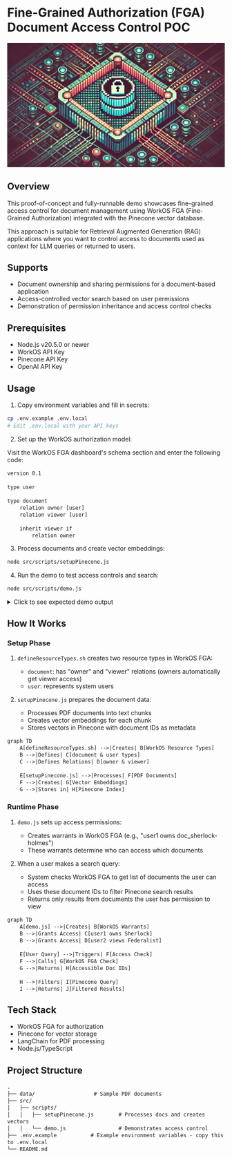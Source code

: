 # Fine-Grained Authorization (FGA) Document Access Control POC

![FGA and Vector DB Hero](./img/fga-and-vector-db-hero.webp)

## Overview
This proof-of-concept and fully-runnable demo showcases fine-grained access control for document management using WorkOS FGA (Fine-Grained Authorization) integrated with the Pinecone vector database. 

This approach is suitable for Retrieval Augmented Generation (RAG) applications where you want to control access to documents used as context for LLM queries or returned to users.

## Supports 

- Document ownership and sharing permissions for a document-based application
- Access-controlled vector search based on user permissions
- Demonstration of permission inheritance and access control checks

## Prerequisites
- Node.js v20.5.0 or newer
- WorkOS API Key
- Pinecone API Key 
- OpenAI API Key 

## Usage

1. Copy environment variables and fill in secrets:
```bash
cp .env.example .env.local
# Edit .env.local with your API keys
```

2. Set up the WorkOS authorization model:

Visit the WorkOS FGA dashboard's schema section and enter the following code: 

```
version 0.1

type user

type document
    relation owner [user]
    relation viewer [user]

    inherit viewer if
        relation owner
```

3. Process documents and create vector embeddings:
```bash
node src/scripts/setupPinecone.js
```

4. Run the demo to test access controls and search:
```bash
node src/scripts/demo.js
```

<details>
<summary>Click to see expected demo output</summary>
=== Creating Basic Warrants ===
👤 Granted user1 owner access to "Sherlock Holmes"
👤 Granted user2 viewer access to "The Federalist Papers"

⏳ Waiting for initial warrants to propagate...

=== 🧪 Testing Access Controls and Search ===

--- Initial Access State ---

=== 🔍 Searching for user user1 with query: "What are the principles of justice and liberty?" ===

=== Checking document access for user: user1 ===
=== FGA Query Response ===
% [
  {
    resourceType: 'document',
    resourceId: 'doc_sherlock-holmes',
    relation: 'viewer',
    warrant: {
      resourceType: 'document',
      resourceId: 'doc_sherlock-holmes',
      relation: 'owner',
      subject: [Object]
    },
    isImplicit: true,
    meta: undefined
  }
]
✅ User has access to: Sherlock Holmes
✅ User can search in: Sherlock Holmes

=== Search Results ===

1. From "Sherlock Holmes":
   Score: 0.742918551
   Text: and seriously compromise one of the reigning families of Europe. To
speak plainly, the matter implicates the great House of Ormstein,
hereditary kings of Bohemia.”
“I was also aware of that,” murmured Holmes, settling himself
down in his armchair and closing his eyes.
Our visitor glanced with some apparent surprise at the languid,
lounging figure  of the man who had been no doubt depicted to him as
the  most  incisive reasoner and  most  energetic  agent  in  Europe.
Holmes slowly reopened his  eyes  and  looked impatiently at  his
gigantic client.
“If  your  Majesty would condescend to  state  your  case,” he
remarked, “I should be better able to advise you.”
The man sprang from his chair and paced up and down the room
in uncontrollable agitation. Then, with a gesture of desperation, he
tore the mask from his face and hurled it upon the ground. “You are
right,” he cried; “I am the King. Why should I attempt to conceal it?”
“Why,  indeed?” murmured Holmes. “Your  Majesty had  not

2. From "Sherlock Holmes":
   Score: 0.740908563
   Text: T h e   A d v e n t u r e s
o f   S h e r l o c k
H o l m e s
by Arthur Conan Doyle
Contents
I.A Scandal in Bohemia
II.The Red-Headed League
11/1/24, 1:33 PMThe Adventures of Sherlock Holmes | Project Gutenberg
https://www.gutenberg.org/files/1661/1661-h/1661-h.htm2/207

3. From "Sherlock Holmes":
   Score: 0.738290846
   Text: “Stolen.”
“My own seal.”
“Imitated.”
“My photograph.”
“Bought.”
“We were both in the photograph.”
“Oh, dear! That is very bad! Your Majesty has indeed committed
an indiscretion.”
“I was mad—insane.”
“You have compromised yourself seriously.”
“I was only Crown Prince then. I was young. I am but thirty now.”
“It must be recovered.”
“We have tried and failed.”
“Your Majesty must pay. It must be bought.”
“She will not sell.”
“Stolen, then.”
11/1/24, 1:33 PMThe Adventures of Sherlock Holmes | Project Gutenberg
https://www.gutenberg.org/files/1661/1661-h/1661-h.htm9/207

4. From "Sherlock Holmes":
   Score: 0.735623956
   Text: tore the mask from his face and hurled it upon the ground. “You are
right,” he cried; “I am the King. Why should I attempt to conceal it?”
“Why,  indeed?” murmured Holmes. “Your  Majesty had  not
spoken before I was aware that I was addressing Wilhelm Gottsreich
Sigismond von  Ormstein, Grand Duke  of  Cassel-Felstein, and
hereditary King of Bohemia.”
“But you can understand,” said our strange visitor, sitting down
once more and passing his hand over his high white forehead, “you
can understand that I am not accustomed to doing such business in
11/1/24, 1:33 PMThe Adventures of Sherlock Holmes | Project Gutenberg
https://www.gutenberg.org/files/1661/1661-h/1661-h.htm8/207

5. From "Sherlock Holmes":
   Score: 0.735244513
   Text: Count Von Kramm.”
“Then I shall drop you a line to let you know how we progress.”
“Pray do so. I shall be all anxiety.”
“Then, as to money?”
“You have carte blanche.”
“Absolutely?”
“I tell you that I would give one of the provinces of my kingdom
to have that photograph.”
“And for present expenses?”
The King took a heavy chamois leather bag from under his cloak
and laid it on the table.
“There are three hundred pounds in gold and seven hundred in
notes,” he said.
Holmes scribbled a  receipt upon  a  sheet  of  his  note-book and
handed it to him.
11/1/24, 1:33 PMThe Adventures of Sherlock Holmes | Project Gutenberg
https://www.gutenberg.org/files/1661/1661-h/1661-h.htm10/207

=== 🔍 Searching for user user2 with query: "What are the principles of justice and liberty?" ===

=== Checking document access for user: user2 ===
=== FGA Query Response ===
% [
  {
    resourceType: 'document',
    resourceId: 'doc_federalist-papers',
    relation: 'viewer',
    warrant: {
      resourceType: 'document',
      resourceId: 'doc_federalist-papers',
      relation: 'viewer',
      subject: [Object]
    },
    isImplicit: false,
    meta: undefined
  }
]
✅ User has access to: Federalist Papers
✅ User can search in: Federalist Papers

=== Search Results ===

1. From "Federalist Papers":
   Score: 0.819024861
   Text: of love, and that the noble enthusiasm of liberty is apt to be infected
with a spirit of narrow and illiberal distrust. On the other hand, it will
be equally forgotten that the vigor of government is essential to the
security of liberty; that, in the contemplation of a sound and well-
informed judgment, their interest can never be separated; and that a
dangerous ambition more often lurks behind the specious mask of
zeal for the rights of the people than under the forbidden appearance
of zeal for the firm ness and efficiency of government. History will
teach us that the former has been found a much more certain road to
the introduction of despotism than the latter, and that of those men
who have overturned the liberties of republics, the greatest number
have begun their career by paying an obsequious court to the people;
commencing demagogues, and ending tyrants.
In the course of the preceding observations, I have had an eye, my

2. From "Federalist Papers":
   Score: 0.79492259
   Text: denominations of men among us. To all general purposes we have
uniformly been  one  people each  individual citizen everywhere
enjoying the same national rights, privileges, and protection. As a
nation we have made peace and war; as a nation we have vanquished
our common enemies; as a nation we have formed alliances, and
11/1/24, 1:34 PMThe Project Gutenberg eBook of The Federalist Papers, by Alexander Hamilton, John Jay, and James Madison
https://www.gutenberg.org/files/1404/1404-h/1404-h.htm10/371

3. From "Federalist Papers":
   Score: 0.793835044
   Text: equally absurd to  aim  at  making proselytes by  fire  and  sword.
Heresies in either can rarely be cured by persecution.
And yet, however just these sentiments will be allowed to be, we
have already sufficient indications that it will happen in this as in all
former cases  of  great  national discussion. A  torrent of  angry  and
11/1/24, 1:34 PMThe Project Gutenberg eBook of The Federalist Papers, by Alexander Hamilton, John Jay, and James Madison
https://www.gutenberg.org/files/1404/1404-h/1404-h.htm7/371

4. From "Federalist Papers":
   Score: 0.793279707
   Text: malignant passions will be let loose. To judge from the conduct of
the  opposite  parties, we  shall  be  led  to  conclude that  they  will
mutually hope  to  evince the  justness  of  their  opinions, and  to
increase the  number of  their  converts  by  the  loudness of  their
declamations and the bitterness of their invectives. An enlightened
zeal for the energy and efficiency of government will be stigmatized
as the offspring of a temper fond of despotic power and hostile to the
principles of liberty. An over-scrupulous jealousy of danger to the
rights of the people, which is more commonly the fault of the head
than of the heart, will be represented as mere pretense and artifice,
the stale bait for popularity at the expense of the public good. It will
be forgotten, on the one hand, that jealousy is the usual concomitant
of love, and that the noble enthusiasm of liberty is apt to be infected
with a spirit of narrow and illiberal distrust. On the other hand, it will

5. From "Federalist Papers":
   Score: 0.792358816
   Text: magnitude to society. This circumstance, if duly attended to, would
furnish a  lesson of  moderation to  those  who  are  ever  so  much
persuaded of their being in the right in any controversy. And a further
reason for caution, in this respect, might be drawn from the reflection
that we are not always sure that those who advocate the truth are
influenced by  purer  principles than  their  antagonists. Ambition,
avarice, personal animosity,  party  opposition, and  many other
motives not more laudable than these, are apt to operate as well upon
those who support as those who oppose the right side of a question.
Were there not even these inducements to moderation, nothing could
be more ill-judged than that intolerant spirit which has, at all times,
characterized political  parties. For  in  politics, as  in  religion, it  is
equally absurd to  aim  at  making proselytes by  fire  and  sword.
Heresies in either can rarely be cured by persecution.

=== 🔍 Searching for user user3 with query: "What are the principles of justice and liberty?" ===

=== Checking document access for user: user3 ===
=== FGA Query Response ===
% []
❌ User has no document access
❌ User has no document access - skipping search

--- Sharing Document ---

=== 🤝 Sharing documents with useruser4 ===
✅ Shared "Sherlock Holmes" with useruser4
✅ Shared "Federalist Papers" with useruser4

⏳ Waiting to propagate changes...

--- Access After Sharing ---

=== 🔍 Searching for user user4 with query: "What are the principles of justice and liberty?" ===

=== Checking document access for user: user4 ===
=== FGA Query Response ===
% [
  {
    resourceType: 'document',
    resourceId: 'doc_sherlock-holmes',
    relation: 'viewer',
    warrant: {
      resourceType: 'document',
      resourceId: 'doc_sherlock-holmes',
      relation: 'viewer',
      subject: [Object]
    },
    isImplicit: false,
    meta: undefined
  },
  {
    resourceType: 'document',
    resourceId: 'doc_federalist-papers',
    relation: 'viewer',
    warrant: {
      resourceType: 'document',
      resourceId: 'doc_federalist-papers',
      relation: 'viewer',
      subject: [Object]
    },
    isImplicit: false,
    meta: undefined
  }
]
✅ User has access to: Sherlock Holmes, Federalist Papers
✅ User can search in: Sherlock Holmes, Federalist Papers

=== Search Results ===

1. From "Federalist Papers":
   Score: 0.819024861
   Text: of love, and that the noble enthusiasm of liberty is apt to be infected
with a spirit of narrow and illiberal distrust. On the other hand, it will
be equally forgotten that the vigor of government is essential to the
security of liberty; that, in the contemplation of a sound and well-
informed judgment, their interest can never be separated; and that a
dangerous ambition more often lurks behind the specious mask of
zeal for the rights of the people than under the forbidden appearance
of zeal for the firm ness and efficiency of government. History will
teach us that the former has been found a much more certain road to
the introduction of despotism than the latter, and that of those men
who have overturned the liberties of republics, the greatest number
have begun their career by paying an obsequious court to the people;
commencing demagogues, and ending tyrants.
In the course of the preceding observations, I have had an eye, my

2. From "Federalist Papers":
   Score: 0.79492259
   Text: denominations of men among us. To all general purposes we have
uniformly been  one  people each  individual citizen everywhere
enjoying the same national rights, privileges, and protection. As a
nation we have made peace and war; as a nation we have vanquished
our common enemies; as a nation we have formed alliances, and
11/1/24, 1:34 PMThe Project Gutenberg eBook of The Federalist Papers, by Alexander Hamilton, John Jay, and James Madison
https://www.gutenberg.org/files/1404/1404-h/1404-h.htm10/371

3. From "Federalist Papers":
   Score: 0.793835044
   Text: equally absurd to  aim  at  making proselytes by  fire  and  sword.
Heresies in either can rarely be cured by persecution.
And yet, however just these sentiments will be allowed to be, we
have already sufficient indications that it will happen in this as in all
former cases  of  great  national discussion. A  torrent of  angry  and
11/1/24, 1:34 PMThe Project Gutenberg eBook of The Federalist Papers, by Alexander Hamilton, John Jay, and James Madison
https://www.gutenberg.org/files/1404/1404-h/1404-h.htm7/371

4. From "Federalist Papers":
   Score: 0.793279707
   Text: malignant passions will be let loose. To judge from the conduct of
the  opposite  parties, we  shall  be  led  to  conclude that  they  will
mutually hope  to  evince the  justness  of  their  opinions, and  to
increase the  number of  their  converts  by  the  loudness of  their
declamations and the bitterness of their invectives. An enlightened
zeal for the energy and efficiency of government will be stigmatized
as the offspring of a temper fond of despotic power and hostile to the
principles of liberty. An over-scrupulous jealousy of danger to the
rights of the people, which is more commonly the fault of the head
than of the heart, will be represented as mere pretense and artifice,
the stale bait for popularity at the expense of the public good. It will
be forgotten, on the one hand, that jealousy is the usual concomitant
of love, and that the noble enthusiasm of liberty is apt to be infected
with a spirit of narrow and illiberal distrust. On the other hand, it will

5. From "Federalist Papers":
   Score: 0.792358816
   Text: magnitude to society. This circumstance, if duly attended to, would
furnish a  lesson of  moderation to  those  who  are  ever  so  much
persuaded of their being in the right in any controversy. And a further
reason for caution, in this respect, might be drawn from the reflection
that we are not always sure that those who advocate the truth are
influenced by  purer  principles than  their  antagonists. Ambition,
avarice, personal animosity,  party  opposition, and  many other
motives not more laudable than these, are apt to operate as well upon
those who support as those who oppose the right side of a question.
Were there not even these inducements to moderation, nothing could
be more ill-judged than that intolerant spirit which has, at all times,
characterized political  parties. For  in  politics, as  in  religion, it  is
equally absurd to  aim  at  making proselytes by  fire  and  sword.
Heresies in either can rarely be cured by persecution.

=== 🧹 Cleaning up Warrants ===
✅ All warrants cleaned up
```


```
</details>

## How It Works

### Setup Phase
1. `defineResourceTypes.sh` creates two resource types in WorkOS FGA:
   - `document`: has "owner" and "viewer" relations (owners automatically get viewer access)
   - `user`: represents system users

2. `setupPinecone.js` prepares the document data:
   - Processes PDF documents into text chunks
   - Creates vector embeddings for each chunk
   - Stores vectors in Pinecone with document IDs as metadata

```mermaid
graph TD
    A[defineResourceTypes.sh] -->|Creates| B[WorkOS Resource Types]
    B -->|Defines| C[document & user types]
    C -->|Defines Relations| D[owner & viewer]
    
    E[setupPinecone.js] -->|Processes| F[PDF Documents]
    F -->|Creates| G[Vector Embeddings]
    G -->|Stores in| H[Pinecone Index]
```

### Runtime Phase
1. `demo.js` sets up access permissions:
   - Creates warrants in WorkOS FGA (e.g., "user1 owns doc_sherlock-holmes")
   - These warrants determine who can access which documents

2. When a user makes a search query:
   - System checks WorkOS FGA to get list of documents the user can access
   - Uses these document IDs to filter Pinecone search results
   - Returns only results from documents the user has permission to view

```mermaid
graph TD
    A[demo.js] -->|Creates| B[WorkOS Warrants]
    B -->|Grants Access| C[user1 owns Sherlock]
    B -->|Grants Access| D[user2 views Federalist]
    
    E[User Query] -->|Triggers| F[Access Check]
    F -->|Calls| G[WorkOS FGA Check]
    G -->|Returns| H[Accessible Doc IDs]
    
    H -->|Filters| I[Pinecone Query]
    I -->|Returns| J[Filtered Results]
```

## Tech Stack
- WorkOS FGA for authorization
- Pinecone for vector storage
- LangChain for PDF processing
- Node.js/TypeScript

## Project Structure
```
.
├── data/                   # Sample PDF documents
├── src/
│   ├── scripts/
│   │   ├── setupPinecone.js        # Processes docs and creates vectors
│   │   └── demo.js                 # Demonstrates access control
├── .env.example           # Example environment variables - copy this to .env.local 
└── README.md
```